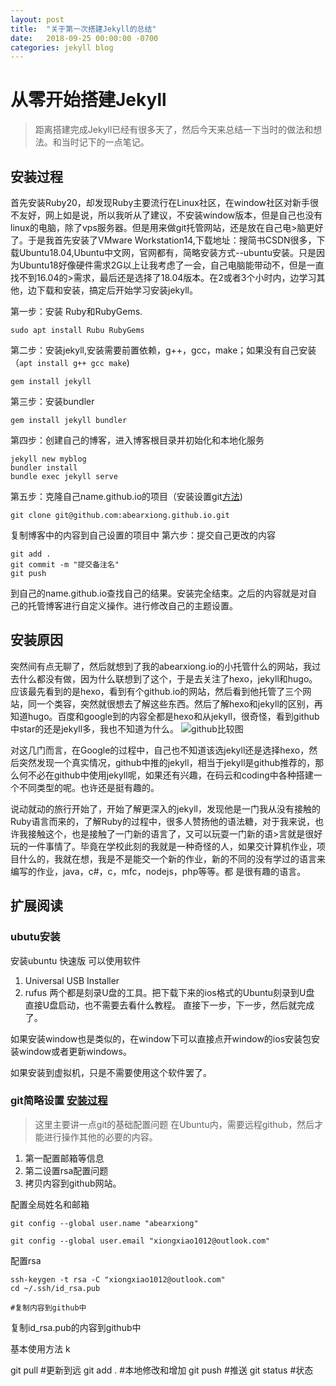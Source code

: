 ```yaml
---
layout: post
title:  "关于第一次搭建Jekyll的总结"
date:   2018-09-25 00:00:00 -0700
categories: jekyll blog
---
```


# 从零开始搭建Jekyll

>距离搭建完成Jekyll已经有很多天了，然后今天来总结一下当时的做法和想法。和当时记下的一点笔记。

## 安装过程

首先安装Ruby20，却发现Ruby主要流行在Linux社区，在window社区对新手很不友好，网上如是说，所以我听从了建议，不安装window版本，但是自己也没有linux的电脑，除了vps服务器。但是用来做git托管网站，还是放在自己电>脑更好了。于是我首先安装了VMware Workstation14,下载地址：搜简书CSDN很多，下载Ubuntu18.04,Ubuntu中文网，官网都有，简略安装方式--ubuntu安装。只是因为Ubuntu18好像硬件需求2G以上让我考虑了一会，自己电脑能带动不，但是一直找不到16.04的>需求，最后还是选择了18.04版本。在2或者3个小时内，边学习其他，边下载和安装，搞定后开始学习安装jekyll。

第一步：安装 Ruby和RubyGems.
```
sudo apt install Rubu RubyGems
```

第二步：安装jekyll,安装需要前置依赖，g++，gcc，make；如果没有自己安装（`apt install g++ gcc make`)
```
gem install jekyll
```

第三步：安装bundler
```
gem install jekyll bundler
```

第四步：创建自己的博客，进入博客根目录并初始化和本地化服务
```
jekyll new myblog
bundler install
bundle exec jekyll serve
```

第五步：克隆自己name.github.io的项目（安装设置git[方法](#git简略设置))
```
git clone git@github.com:abearxiong.github.io.git
```
复制博客中的内容到自己设置的项目中
第六步：提交自己更改的内容
```
git add .
git commit -m "提交备注名"
git push
```
到自己的name.github.io查找自己的结果。安装完全结束。之后的内容就是对自己的托管博客进行自定义操作。进行修改自己的主题设置。

## 安装原因

突然间有点无聊了，然后就想到了我的abearxiong.io的小托管什么的网站，我过去什么都没有做，因为什么联想到了这个，于是去关注了hexo，jekyll和hugo。应该最先看到的是hexo，看到有个github.io的网站，然后看到他托管了三个网站，同一个类容，突然就很想去了解这些东西。然后了解hexo和jekyll的区别，再知道hugo。百度和google到的内容全都是hexo和从jekyll，很奇怪，看到github中star的还是jekyll多，我也不知道为什么。
![github比较图](https://res.cloudinary.com/xiongxiao/image/upload/v1538282254/github/images/2018-9-30.png)

对这几门而言，在Google的过程中，自己也不知道该选jekyll还是选择hexo，然后突然发现一个真实情况，github中推的jekyll，相当于jekyll是github推荐的，那么何不必在github中使用jekyll呢，如果还有兴趣，在码云和coding中各种搭建一个不同类型的呢。也许还是挺有趣的。

说动就动的旅行开始了，开始了解更深入的jekyll，发现他是一门我从没有接触的Ruby语言而来的，了解Ruby的过程中，很多人赞扬他的语法糖，对于我来说，也许我接触这个，也是接触了一门新的语言了，又可以玩耍一门新的语>言就是很好玩的一件事情了。毕竟在学校此刻的我就是一种奇怪的人，如果交计算机作业，项目什么的，我就在想，我是不是能交一个新的作业，新的不同的没有学过的语言来编写的作业，java，c#，c，mfc，nodejs，php等等。都
是很有趣的语言。

## 扩展阅读

### ubutu安装

安装ubuntu 快速版
可以使用软件
1. Universal USB Installer
2. rufus
两个都是刻录U盘的工具。把下载下来的ios格式的Ubuntu刻录到U盘
直接U盘启动，也不需要去看什么教程。
直接下一步，下一步，然后就完成了。 

如果安装window也是类似的，在window下可以直接点开window的ios安装包安装window或者更新windows。

如果安装到虚拟机，只是不需要使用这个软件罢了。

### git简略设置 [安装过程](#安装过程)

>这里主要讲一点git的基础配置问题
在Ubuntu内，需要远程github，然后才能进行操作其他的必要的内容。
1. 第一配置邮箱等信息
2. 第二设置rsa配置问题
3. 拷贝内容到github网站。

配置全局姓名和邮箱
```
git config --global user.name "abearxiong"

git config --global user.email "xiongxiao1012@outlook.com"
```
配置rsa
```
ssh-keygen -t rsa -C "xiongxiao1012@outlook.com"
cd ~/.ssh/id_rsa.pub 

#复制内容到github中
```

复制id_rsa.pub的内容到github中


基本使用方法 k

git pull  #更新到远
git add . #本地修改和增加
git push  #推送
git status #状态

